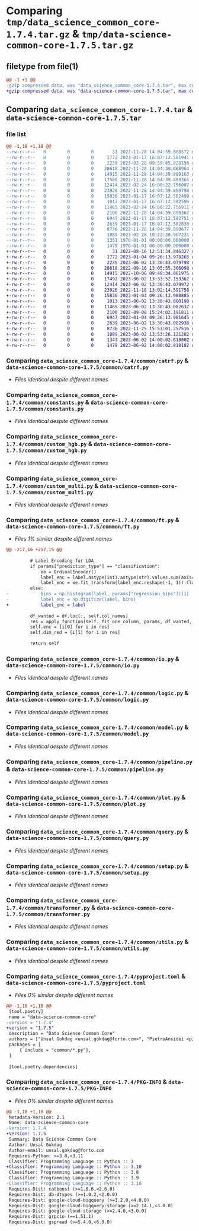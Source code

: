 # Comparing `tmp/data_science_common_core-1.7.4.tar.gz` & `tmp/data-science-common-core-1.7.5.tar.gz`

## filetype from file(1)

```diff
@@ -1 +1 @@
-gzip compressed data, was "data_science_common_core-1.7.4.tar", max compression
+gzip compressed data, was "data-science-common-core-1.7.5.tar", max compression
```

## Comparing `data_science_common_core-1.7.4.tar` & `data-science-common-core-1.7.5.tar`

### file list

```diff
@@ -1,18 +1,18 @@
--rw-r--r--   0        0        0       31 2022-11-28 14:04:39.888572 data_science_common_core-1.7.4/common/__init__.py
--rw-r--r--   0        0        0     1772 2023-01-17 16:07:12.581941 data_science_common_core-1.7.4/common/catrf.py
--rw-r--r--   0        0        0     2239 2023-02-28 09:59:05.828156 data_science_common_core-1.7.4/common/constants.py
--rw-r--r--   0        0        0    28618 2022-11-28 14:04:39.888964 data_science_common_core-1.7.4/common/custom_hgb.py
--rw-r--r--   0        0        0    14915 2022-11-28 14:04:39.889163 data_science_common_core-1.7.4/common/custom_multi.py
--rw-r--r--   0        0        0    17580 2022-11-28 14:04:39.889365 data_science_common_core-1.7.4/common/ft.py
--rw-r--r--   0        0        0    12414 2023-02-24 16:00:22.756007 data_science_common_core-1.7.4/common/io.py
--rw-r--r--   0        0        0    23926 2022-11-28 14:04:39.889798 data_science_common_core-1.7.4/common/logic.py
--rw-r--r--   0        0        0    15836 2023-01-17 16:07:12.582499 data_science_common_core-1.7.4/common/model.py
--rw-r--r--   0        0        0     1013 2023-01-17 16:07:12.582596 data_science_common_core-1.7.4/common/pipeline.py
--rw-r--r--   0        0        0    11465 2023-02-24 16:00:22.756911 data_science_common_core-1.7.4/common/plot.py
--rw-r--r--   0        0        0     2100 2022-11-28 14:04:39.890367 data_science_common_core-1.7.4/common/query.py
--rw-r--r--   0        0        0     6947 2023-01-17 16:07:12.582751 data_science_common_core-1.7.4/common/setup.py
--rw-r--r--   0        0        0     2639 2023-01-17 16:07:12.582836 data_science_common_core-1.7.4/common/transformer.py
--rw-r--r--   0        0        0     8736 2022-11-28 14:04:39.890677 data_science_common_core-1.7.4/common/utils.py
--rw-r--r--   0        0        0     1089 2023-02-28 10:22:38.907231 data_science_common_core-1.7.4/pyproject.toml
--rw-r--r--   0        0        0     1351 1970-01-01 00:00:00.000000 data_science_common_core-1.7.4/setup.py
--rw-r--r--   0        0        0     1479 1970-01-01 00:00:00.000000 data_science_common_core-1.7.4/PKG-INFO
+-rw-r--r--   0        0        0       31 2022-08-16 12:51:34.846327 data-science-common-core-1.7.5/common/__init__.py
+-rw-r--r--   0        0        0     1772 2023-01-04 09:26:13.978265 data-science-common-core-1.7.5/common/catrf.py
+-rw-r--r--   0        0        0     2239 2023-06-02 13:30:43.079798 data-science-common-core-1.7.5/common/constants.py
+-rw-r--r--   0        0        0    28618 2022-09-16 13:05:55.366098 data-science-common-core-1.7.5/common/custom_hgb.py
+-rw-r--r--   0        0        0    14915 2022-10-06 09:48:34.061975 data-science-common-core-1.7.5/common/custom_multi.py
+-rw-r--r--   0        0        0    17492 2023-06-02 13:33:52.153362 data-science-common-core-1.7.5/common/ft.py
+-rw-r--r--   0        0        0    12414 2023-06-02 13:30:43.079972 data-science-common-core-1.7.5/common/io.py
+-rw-r--r--   0        0        0    23926 2022-11-18 13:02:14.591758 data-science-common-core-1.7.5/common/logic.py
+-rw-r--r--   0        0        0    15836 2023-01-04 09:26:13.980885 data-science-common-core-1.7.5/common/model.py
+-rw-r--r--   0        0        0     1013 2023-06-02 13:30:43.080198 data-science-common-core-1.7.5/common/pipeline.py
+-rw-r--r--   0        0        0    11465 2023-06-02 13:30:43.082632 data-science-common-core-1.7.5/common/plot.py
+-rw-r--r--   0        0        0     2100 2022-09-08 15:24:02.191811 data-science-common-core-1.7.5/common/query.py
+-rw-r--r--   0        0        0     6947 2023-01-04 09:26:13.981645 data-science-common-core-1.7.5/common/setup.py
+-rw-r--r--   0        0        0     2639 2023-06-02 13:30:43.082938 data-science-common-core-1.7.5/common/transformer.py
+-rw-r--r--   0        0        0     8736 2022-11-25 15:53:01.257516 data-science-common-core-1.7.5/common/utils.py
+-rw-r--r--   0        0        0     1089 2023-06-02 13:53:26.121282 data-science-common-core-1.7.5/pyproject.toml
+-rw-r--r--   0        0        0     1343 2023-06-02 14:00:02.818002 data-science-common-core-1.7.5/setup.py
+-rw-r--r--   0        0        0     1479 2023-06-02 14:00:02.818182 data-science-common-core-1.7.5/PKG-INFO
```

### Comparing `data_science_common_core-1.7.4/common/catrf.py` & `data-science-common-core-1.7.5/common/catrf.py`

 * *Files identical despite different names*

### Comparing `data_science_common_core-1.7.4/common/constants.py` & `data-science-common-core-1.7.5/common/constants.py`

 * *Files identical despite different names*

### Comparing `data_science_common_core-1.7.4/common/custom_hgb.py` & `data-science-common-core-1.7.5/common/custom_hgb.py`

 * *Files identical despite different names*

### Comparing `data_science_common_core-1.7.4/common/custom_multi.py` & `data-science-common-core-1.7.5/common/custom_multi.py`

 * *Files identical despite different names*

### Comparing `data_science_common_core-1.7.4/common/ft.py` & `data-science-common-core-1.7.5/common/ft.py`

 * *Files 1% similar despite different names*

```diff
@@ -217,16 +217,15 @@
 
         # Label Encoding for LDA
         if params["prediction_type"] == "classification":
             oe = OrdinalEncoder()
             label_enc = label.astype(int).astype(str).values.sum(axis=1)
             label_enc = oe.fit_transform(label_enc.reshape(-1, 1)).flatten()
         else:
-            bins = np.histogram(label, params["regression_bins"])[1]
-            label_enc = np.digitize(label, bins)
+            label_enc = label
 
         df_wanted = df.loc[:, self.col_names]
         res = apply_function(self._fit_one_column, params, df_wanted, label_enc, axis=1)
         self.enc = [i[0] for i in res]
         self.dim_red = [i[1] for i in res]
 
         return self
```

### Comparing `data_science_common_core-1.7.4/common/io.py` & `data-science-common-core-1.7.5/common/io.py`

 * *Files identical despite different names*

### Comparing `data_science_common_core-1.7.4/common/logic.py` & `data-science-common-core-1.7.5/common/logic.py`

 * *Files identical despite different names*

### Comparing `data_science_common_core-1.7.4/common/model.py` & `data-science-common-core-1.7.5/common/model.py`

 * *Files identical despite different names*

### Comparing `data_science_common_core-1.7.4/common/pipeline.py` & `data-science-common-core-1.7.5/common/pipeline.py`

 * *Files identical despite different names*

### Comparing `data_science_common_core-1.7.4/common/plot.py` & `data-science-common-core-1.7.5/common/plot.py`

 * *Files identical despite different names*

### Comparing `data_science_common_core-1.7.4/common/query.py` & `data-science-common-core-1.7.5/common/query.py`

 * *Files identical despite different names*

### Comparing `data_science_common_core-1.7.4/common/setup.py` & `data-science-common-core-1.7.5/common/setup.py`

 * *Files identical despite different names*

### Comparing `data_science_common_core-1.7.4/common/transformer.py` & `data-science-common-core-1.7.5/common/transformer.py`

 * *Files identical despite different names*

### Comparing `data_science_common_core-1.7.4/common/utils.py` & `data-science-common-core-1.7.5/common/utils.py`

 * *Files identical despite different names*

### Comparing `data_science_common_core-1.7.4/pyproject.toml` & `data-science-common-core-1.7.5/pyproject.toml`

 * *Files 0% similar despite different names*

```diff
@@ -1,10 +1,10 @@
 [tool.poetry]
 name = "data-science-common-core"
-version = "1.7.4"
+version = "1.7.5"
 description = "Data Science Common Core"
 authors = ["Unsal Gokdag <unsal.gokdag@forto.com>", "PietroAnsidei <pietro.ansidei@forto.com>", "Naomi Nguyen <naomi.nguyen@forto.com>", "Kumar Rajendrababu <kumar.rajendrababu@forto.com>"]
 packages = [
     { include = "common/*.py"},
 ]
 
 [tool.poetry.dependencies]
```

### Comparing `data_science_common_core-1.7.4/PKG-INFO` & `data-science-common-core-1.7.5/PKG-INFO`

 * *Files 0% similar despite different names*

```diff
@@ -1,18 +1,18 @@
 Metadata-Version: 2.1
 Name: data-science-common-core
-Version: 1.7.4
+Version: 1.7.5
 Summary: Data Science Common Core
 Author: Unsal Gokdag
 Author-email: unsal.gokdag@forto.com
 Requires-Python: >=3.8,<3.11
 Classifier: Programming Language :: Python :: 3
+Classifier: Programming Language :: Python :: 3.10
 Classifier: Programming Language :: Python :: 3.8
 Classifier: Programming Language :: Python :: 3.9
-Classifier: Programming Language :: Python :: 3.10
 Requires-Dist: catboost (>=1.0.6,<2.0.0)
 Requires-Dist: db-dtypes (>=1.0.2,<2.0.0)
 Requires-Dist: google-cloud-bigquery (>=3.2.0,<4.0.0)
 Requires-Dist: google-cloud-bigquery-storage (>=2.14.1,<3.0.0)
 Requires-Dist: google-cloud-storage (>=2.4.0,<3.0.0)
 Requires-Dist: grpcio (==1.51.1)
 Requires-Dist: gspread (>=5.4.0,<6.0.0)
```

